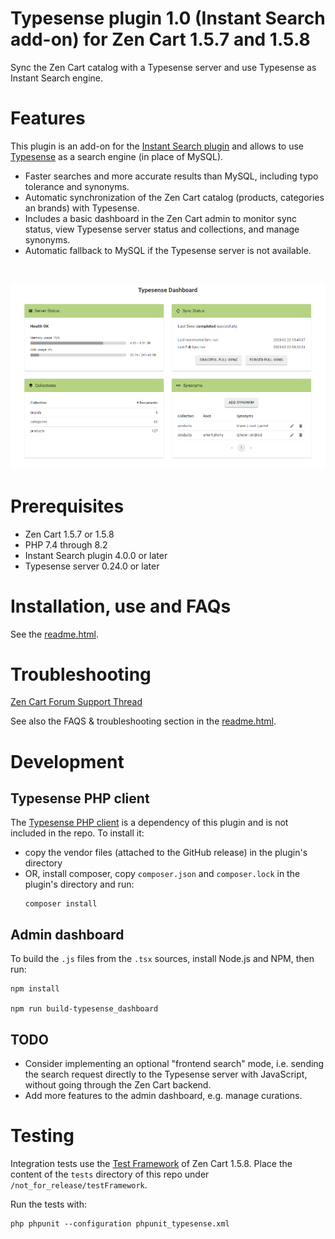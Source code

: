 # Typesense plugin 1.0 (Instant Search add-on) for Zen Cart 1.5.7 and 1.5.8
Sync the Zen Cart catalog with a Typesense server and use Typesense as Instant Search engine.

# Features
This plugin is an add-on for the [Instant Search plugin](https://github.com/marco-pm/zencart_instantsearch) and
allows to use [Typesense](https://typesense.org/) as a search engine (in place of MySQL).

- Faster searches and more accurate results than MySQL, including typo tolerance and synonyms.
- Automatic synchronization of the Zen Cart catalog (products, categories an brands) with Typesense.
- Includes a basic dashboard in the Zen Cart admin to monitor sync status, view Typesense server status and 
  collections, and manage synonyms.
- Automatic fallback to MySQL if the Typesense server is not available.

<br>

![Admin dashboard](./docs/images/typesense_dashboard.png)

# Prerequisites
- Zen Cart 1.5.7 or 1.5.8
- PHP 7.4 through 8.2
- Instant Search plugin 4.0.0 or later
- Typesense server 0.24.0 or later

# Installation, use and FAQs
See the [readme.html](https://htmlpreview.github.io/?https://github.com/marco-pm/zencart_typesense/blob/main/readme.html).

# Troubleshooting
[Zen Cart Forum Support Thread](https://www.zen-cart.com/showthread.php?189289-Instant-Search)

See also the FAQS & troubleshooting section in the [readme.html](https://htmlpreview.github.io/?https://github.com/marco-pm/zencart_typesense/blob/main/readme.html).

# Development

## Typesense PHP client
The [Typesense PHP client](https://github.com/typesense/typesense-php) is a dependency of this plugin and is not 
included in the repo. To install it:
- copy the vendor files (attached to the GitHub release) in the plugin's directory
- OR, install composer, copy `composer.json` and `composer.lock` in the plugin's directory and run:
  ```
  composer install
  ```

## Admin dashboard
To build the `.js` files from the `.tsx` sources, install Node.js and NPM, then run:
```
npm install

npm run build-typesense_dashboard
```

## TODO
- Consider implementing an optional "frontend search" mode, i.e. sending the search request directly to the Typesense 
  server with JavaScript, without going through the Zen Cart backend.
- Add more features to the admin dashboard, e.g. manage curations.

# Testing
Integration tests use the [Test Framework](https://docs.zen-cart.com/dev/testframework/) of Zen Cart 1.5.8. 
Place the content of the `tests` directory of this repo under `/not_for_release/testFramework`.

Run the tests with:
```
php phpunit --configuration phpunit_typesense.xml
```

